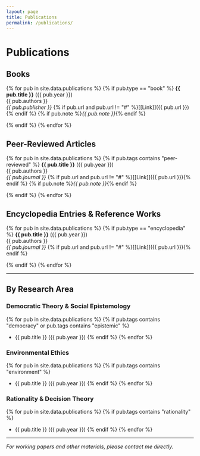 ```yaml
---
layout: page
title: Publications
permalink: /publications/
---
```


# Publications

## Books

{% for pub in site.data.publications %}
{% if pub.type == "book" %}
**{{ pub.title }}** ({{ pub.year }})  
{{ pub.authors }}  
*{{ pub.publisher }}*
{% if pub.url and pub.url != "#" %}[[Link]]({{ pub.url }}){% endif %}
{% if pub.note %}*{{ pub.note }}*{% endif %}

{% endif %}
{% endfor %}

## Peer-Reviewed Articles

{% for pub in site.data.publications %}
{% if pub.tags contains "peer-reviewed" %}
**{{ pub.title }}** ({{ pub.year }})  
{{ pub.authors }}  
*{{ pub.journal }}*
{% if pub.url and pub.url != "#" %}[[Link]]({{ pub.url }}){% endif %}
{% if pub.note %}*{{ pub.note }}*{% endif %}

{% endif %}
{% endfor %}

## Encyclopedia Entries & Reference Works

{% for pub in site.data.publications %}
{% if pub.type == "encyclopedia" %}
**{{ pub.title }}** ({{ pub.year }})  
{{ pub.authors }}  
*{{ pub.journal }}*
{% if pub.url and pub.url != "#" %}[[Link]]({{ pub.url }}){% endif %}

{% endif %}
{% endfor %}

---

## By Research Area

### Democratic Theory & Social Epistemology
{% for pub in site.data.publications %}
{% if pub.tags contains "democracy" or pub.tags contains "epistemic" %}
- {{ pub.title }} ({{ pub.year }})
{% endif %}
{% endfor %}

### Environmental Ethics
{% for pub in site.data.publications %}
{% if pub.tags contains "environment" %}
- {{ pub.title }} ({{ pub.year }})
{% endif %}
{% endfor %}

### Rationality & Decision Theory
{% for pub in site.data.publications %}
{% if pub.tags contains "rationality" %}
- {{ pub.title }} ({{ pub.year }})
{% endif %}
{% endfor %}

---

*For working papers and other materials, please contact me directly.*